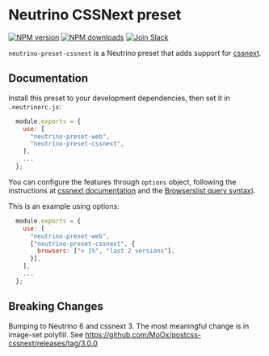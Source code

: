 # Neutrino CSSNext preset
[![NPM version][npm-image]][npm-url] [![NPM downloads][npm-downloads]][npm-url]
[![Join Slack][slack-image]][slack-url]

`neutrino-preset-cssnext` is a Neutrino preset that adds support for
[cssnext][cssnext].

## Documentation

Install this preset to your development dependencies, then set it in
`.neutrinorc.js`:

```javascript
  module.exports = {
    use: [
      "neutrino-preset-web",
      "neutrino-preset-cssnext",
    ],
    ...
  };
```

You can configure the features through `options` object, following the
instructions at [cssnext documentation][cssnext-browserslist] and the
[Browserslist query syntax][browserslist-docs]).

This is an example using options:

```javascript
  module.exports = {
    use: [
      "neutrino-preset-web",
      ["neutrino-preset-cssnext", {
        browsers: ["> 1%", "last 2 versions"],
      }],
    ],
    ...
  };
```

## Breaking Changes

Bumping to Neutrino 6 and cssnext 3.
The most meaningful change is in image-set polyfill.
See https://github.com/MoOx/postcss-cssnext/releases/tag/3.0.0

[cssnext]: http://cssnext.io/
[cssnext-browserslist]: http://cssnext.io/usage/#browsers
[postcss-middleware]: https://npmjs.org/package/neutrino-middleware-postcss
[browserslist-docs]: https://github.com/ai/browserslist#queries
[npm-image]: https://img.shields.io/npm/v/neutrino-preset-cssnext.svg
[npm-downloads]: https://img.shields.io/npm/dt/neutrino-preset-cssnext.svg
[npm-url]: https://npmjs.org/package/neutrino-preset-cssnext
[slack-image]: https://neutrino-slack.herokuapp.com/badge.svg
[slack-url]: https://neutrino-slack.herokuapp.com/
